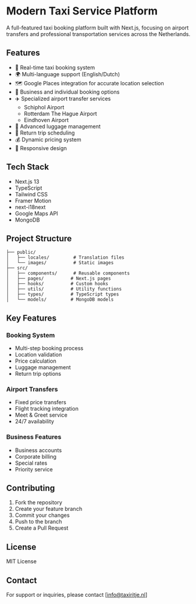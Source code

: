 # Modern Taxi Service Platform

A full-featured taxi booking platform built with Next.js, focusing on airport transfers and professional transportation services across the Netherlands.

## Features

- 🚕 Real-time taxi booking system
- 🌍 Multi-language support (English/Dutch)
- 🗺️ Google Places integration for accurate location selection
- 💼 Business and individual booking options
- ✈️ Specialized airport transfer services
  - Schiphol Airport
  - Rotterdam The Hague Airport
  - Eindhoven Airport
- 🧳 Advanced luggage management
- 📅 Return trip scheduling
- 💰 Dynamic pricing system
- 📱 Responsive design

## Tech Stack

- Next.js 13
- TypeScript
- Tailwind CSS
- Framer Motion
- next-i18next
- Google Maps API
- MongoDB



## Project Structure

```
├── public/
│   ├── locales/         # Translation files
│   └── images/          # Static images
├── src/
│   ├── components/      # Reusable components
│   ├── pages/          # Next.js pages
│   ├── hooks/          # Custom hooks
│   ├── utils/          # Utility functions
│   ├── types/          # TypeScript types
│   └── models/         # MongoDB models
```

## Key Features

### Booking System
- Multi-step booking process
- Location validation
- Price calculation
- Luggage management
- Return trip options

### Airport Transfers
- Fixed price transfers
- Flight tracking integration
- Meet & Greet service
- 24/7 availability

### Business Features
- Business accounts
- Corporate billing
- Special rates
- Priority service

## Contributing

1. Fork the repository
2. Create your feature branch
3. Commit your changes
4. Push to the branch
5. Create a Pull Request

## License

MIT License

## Contact

For support or inquiries, please contact [info@taxiritje.nl]
